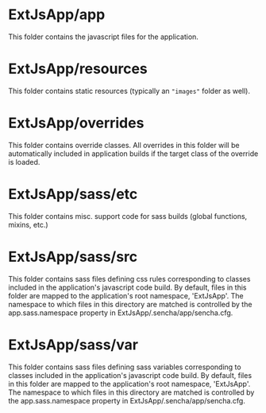 # ExtJsApp/app

This folder contains the javascript files for the application.

# ExtJsApp/resources

This folder contains static resources (typically an `"images"` folder as well).

# ExtJsApp/overrides

This folder contains override classes. All overrides in this folder will be 
automatically included in application builds if the target class of the override
is loaded.

# ExtJsApp/sass/etc

This folder contains misc. support code for sass builds (global functions, 
mixins, etc.)

# ExtJsApp/sass/src

This folder contains sass files defining css rules corresponding to classes
included in the application's javascript code build.  By default, files in this 
folder are mapped to the application's root namespace, 'ExtJsApp'. The
namespace to which files in this directory are matched is controlled by the
app.sass.namespace property in ExtJsApp/.sencha/app/sencha.cfg. 

# ExtJsApp/sass/var

This folder contains sass files defining sass variables corresponding to classes
included in the application's javascript code build.  By default, files in this 
folder are mapped to the application's root namespace, 'ExtJsApp'. The
namespace to which files in this directory are matched is controlled by the
app.sass.namespace property in ExtJsApp/.sencha/app/sencha.cfg. 
